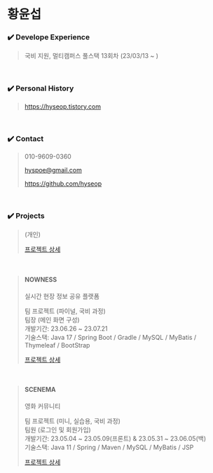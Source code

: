 # 황윤섭


### ✔️ Develope Experience  

 > 국비 지원, 멀티캠퍼스 풀스택 13회차 (23/03/13 ~ )


</br>

### ✔️ Personal History  

 > https://hyseop.tistory.com


</br>

### ✔️ Contact

> 010-9609-0360
>
> hyspoe@gmail.com
>
> https://github.com/hyseop

  
</br>

### ✔️ Projects

> (개인)
>
>
>
>
>
> [프로젝트 상세]()
</br>

> #### NOWNESS</br>
>
> 실시간 현장 정보 공유 플랫폼
>   
> 팀 프로젝트 (파이널, 국비 과정)  
> 팀장 (메인 화면 구성)  
> 개발기간: 23.06.26 ~ 23.07.21  
> 기술스택: Java 17 / Spring Boot / Gradle / MySQL / MyBatis / Thymeleaf / BootStrap
> 
> [프로젝트 상세](https://github.com/hyseop/NOWNESS)
</br>
   
> #### SCENEMA</br>
>
> 영화 커뮤니티
>   
> 팀 프로젝트 (미니, 실습용, 국비 과정)  
> 팀원 (로그인 및 회원가입)  
> 개발기간: 23.05.04 ~ 23.05.09(프론트) & 23.05.31 ~ 23.06.05(백)  
> 기술스택: Java 11 / Spring / Maven / MySQL / MyBatis / JSP
> 
> [프로젝트 상세](https://github.com/hyseop/SCENEMA)
</br>
